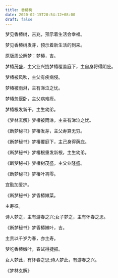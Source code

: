 ```yaml
---
title: 香椿树
date: 2020-02-15T20:54:12+08:00
draft: false
---
```


梦见香椿树，吉兆，预示着生活会幸福。

梦见香椿树发芽，预示着新生活的到来。

原版周公解梦：梦椿，吉。

梦椿茂盛，主父业兴拢梦椿覆盖庭下，主自身将得阴庇。

梦椿被风吹，主父有疾病侵。

梦椿被雨淋，主有涕泣之忧。

梦椿忽偃卧，主父病难痊。

梦椿根发新干，主生幼弟。

《梦林玄解》梦椿被雨淋，主亲有涕泣之忧。

《断梦秘书》梦椿发芽，主父寿算无穷。

《断梦秘书》梦椿覆庭下，主己身得荫庇。

《断梦秘书》梦椿根重发新根，主生幼弟。

《断梦秘书》梦椿树茂盛，主父业隆盛。

《断梦秘书》梦椿叶凋零。

宜勤加爱护。

《断梦秘书》梦香椿嫩菜。

主寿征。

诗人梦之，主有游春之兴;女子梦之，主有怀春之思。

《断梦秘书》梦香椿嫩叶，吉。

主贵以千岁为春，亦主寿。

梦吃香椿嫩叶，春试得捷报。

女人梦此，有怀春之思;诗人梦此，有游春之兴。

《梦林玄解》